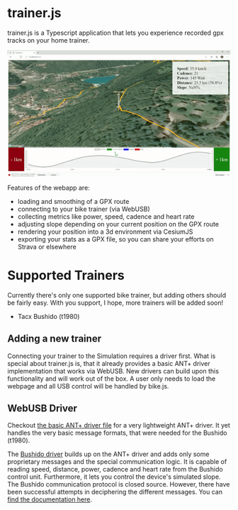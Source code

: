 # trainer.js

trainer.js is a Typescript application that lets you experience recorded gpx tracks on your home trainer.

![](demo.gif)

Features of the webapp are:
- loading and smoothing of a GPX route
- connecting to your bike trainer (via WebUSB)
- collecting metrics like power, speed, cadence and heart rate
- adjusting slope depending on your current position on the GPX route
- rendering your position into a 3d environment via CesiumJS
- exporting your stats as a GPX file, so you can share your efforts on Strava or elsewhere

# Supported Trainers

Currently there's only one supported bike trainer, but adding others should be fairly easy.
With you support, I hope, more trainers will be added soon!

- Tacx Bushido (t1980)

## Adding a new trainer

Connecting your trainer to the Simulation requires a driver first. What is special about trainer.js is, that it already provides a basic ANT+ driver implementation that works via WebUSB. New drivers can build upon this functionality and will work out of the box. A user only needs to load the webpage and all USB control will be handled by bike.js.

## WebUSB Driver

Checkout [the basic ANT+ driver file](./src/AntDriver.ts) for a very lightweight ANT+ driver. It yet handles the very basic message formats, that were needed for the Bushido (t1980).

The [Bushido driver](./src/trainers/BushidoTrainer.ts) builds up on the ANT+ driver and adds only some proprietary messages and the special communication logic. It is capable of reading speed, distance, power, cadence and heart rate from the Bushido control unit. Furthermore, it lets you control the device's simulated slope. The Bushido communication protocol is closed source. However, there have been successful attempts in deciphering the different messages. You can [find the documentation here](https://github.com/fluxoid-org/CyclismoProject/wiki/Tacx-Bushido-Headunit-protocol).
